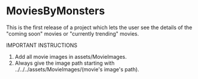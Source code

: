 # MoviesByMonsters
This is the first release of a project which lets the user see the details of the "coming soon" movies or "currently trending" movies. 

IMPORTANT INSTRUCTIONS
1. Add all movie images in assets/MovieImages.
2. Always give the image path starting with ../../../assets/MovieImages/(movie's image's path).
